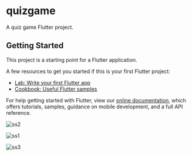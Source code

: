 # quizgame

A quiz game Flutter project.

## Getting Started

This project is a starting point for a Flutter application.

A few resources to get you started if this is your first Flutter project:

- [Lab: Write your first Flutter app](https://flutter.dev/docs/get-started/codelab)
- [Cookbook: Useful Flutter samples](https://flutter.dev/docs/cookbook)

For help getting started with Flutter, view our
[online documentation](https://flutter.dev/docs), which offers tutorials,
samples, guidance on mobile development, and a full API reference.


![ss2](https://user-images.githubusercontent.com/83348314/158747600-89f71a36-e9fd-4724-bce4-de21b5f8ef70.jpeg)

![ss1](https://user-images.githubusercontent.com/83348314/158747607-7e47061d-cc49-4bff-b47a-5e053255dd4b.jpeg)

![ss3](https://user-images.githubusercontent.com/83348314/158747609-00c06485-dd3a-4c35-9112-91a8de742be5.jpeg)
